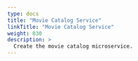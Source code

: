 ```yaml
---
type: docs
title: "Movie Catalog Service"
linkTitle: "Movie Catalog Service"
weight: 030
description: >
  Create the movie catalog microservice.
---
```


